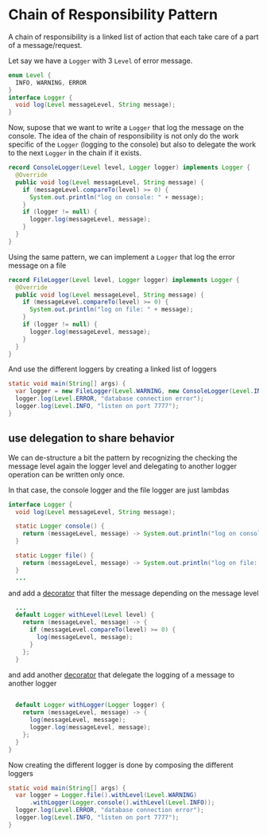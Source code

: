 # Chain of Responsibility Pattern

A chain of responsibility is a linked list of action that each take care of a part of a message/request.

Let say we have a `Logger` with 3 `Level` of error message.
```java
enum Level {
  INFO, WARNING, ERROR
}
interface Logger {
  void log(Level messageLevel, String message);
}
```

Now, supose that we want to write a `Logger` that log the message on the console.
The idea of the chain of responsibility is not only do the work specific of the `Logger`
(logging to the console) but also to delegate the work to the next `Logger` in the chain if it exists.
```java
record ConsoleLogger(Level level, Logger logger) implements Logger {
  @Override
  public void log(Level messageLevel, String message) {
    if (messageLevel.compareTo(level) >= 0) {
      System.out.println("log on console: " + message);
    }
    if (logger != null) {
      logger.log(messageLevel, message);
    }
  }
}
```

Using the same pattern, we can implement a `Logger` that log the error message on a file
```java
record FileLogger(Level level, Logger logger) implements Logger {
  @Override
  public void log(Level messageLevel, String message) {
    if (messageLevel.compareTo(level) >= 0) {
      System.out.println("log on file: " + message);
    }
    if (logger != null) {
      logger.log(messageLevel, message);
    }
  }
}
```

And use the different loggers by creating a linked list of loggers
```java
static void main(String[] args) {
  var logger = new FileLogger(Level.WARNING, new ConsoleLogger(Level.INFO, null));
  logger.log(Level.ERROR, "database connection error");
  logger.log(Level.INFO, "listen on port 7777");
}
```



## use delegation to share behavior

We can de-structure a bit the pattern by recognizing the checking the message level again the logger level
and delegating to another logger operation can be written only once.

In that case, the console logger and the file logger are just lambdas
```java
interface Logger {
  void log(Level messageLevel, String message);

  static Logger console() {
    return (messageLevel, message) -> System.out.println("log on console: " + message);
  }

  static Logger file() {
    return (messageLevel, message) -> System.out.println("log on file: " + message);
  }
  ...
```

and add a [decorator](../decorator) that filter the message depending on the message level

```java
  ...
  default Logger withLevel(Level level) {
    return (messageLevel, message) -> {
      if (messageLevel.compareTo(level) >= 0) {
        log(messageLevel, message);
      }
    };
  }
```

and add another [decorator](../decorator) that delegate the logging of a message to another logger
```java
  
  default Logger withLogger(Logger logger) {
    return (messageLevel, message) -> {
      log(messageLevel, message);
      logger.log(messageLevel, message);
    };
  }
}
```

Now creating the different logger is done by composing the different loggers 
```java
static void main(String[] args) {
  var logger = Logger.file().withLevel(Level.WARNING)
      .withLogger(Logger.console().withLevel(Level.INFO));
  logger.log(Level.ERROR, "database connection error");
  logger.log(Level.INFO, "listen on port 7777");
}
```
